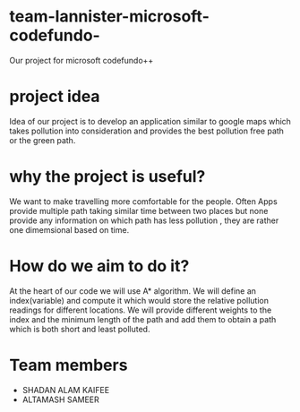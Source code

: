 # team-lannister-microsoft-codefundo-
Our project for microsoft codefundo++

# project idea
Idea of our project is to develop an application similar to google maps which takes pollution into consideration and provides the best pollution free path or the green path.

# why the project is useful?
We want to make travelling more comfortable for the people. Often Apps provide multiple path taking similar time between two places but none provide any information on which path has less pollution , they are rather one dimemsional based on time.

# How do we aim to do it?
At the heart of our code we will use A* algorithm.
We will define an index(variable) and compute it which would store the relative pollution readings for different locations.
We will provide different weights to the index and the minimum length of the path and add them to obtain a path which is both short and least polluted.

# Team members
 - SHADAN ALAM KAIFEE
  - ALTAMASH SAMEER
 

